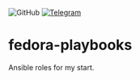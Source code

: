 ![GitHub](https://img.shields.io/github/license/laspavel/start) 
[![Telegram](https://img.shields.io/badge/chat-on%20Telegram-blue?logo=telegram)](https://t.me/laspavel)


# fedora-playbooks

Ansible roles for my start.
